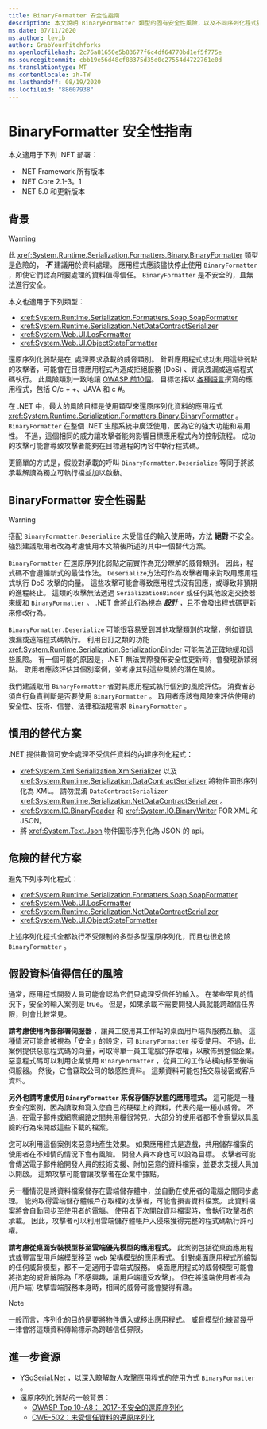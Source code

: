 ```yaml
---
title: BinaryFormatter 安全性指南
description: 本文說明 BinaryFormatter 類型的固有安全性風險，以及不同序列化程式要使用的建議。
ms.date: 07/11/2020
ms.author: levib
author: GrabYourPitchforks
ms.openlocfilehash: 2c76a81650e5b83677f6c4df64770bd1ef5f775e
ms.sourcegitcommit: cbb19e56d48cf88375d35d0c27554d4722761e0d
ms.translationtype: MT
ms.contentlocale: zh-TW
ms.lasthandoff: 08/19/2020
ms.locfileid: "88607938"
---
```

# <a name="binaryformatter-security-guide"></a>BinaryFormatter 安全性指南

本文適用于下列 .NET 部署：

* .NET Framework 所有版本
* .NET Core 2.1-3。1
* .NET 5.0 和更新版本

## <a name="background"></a>背景

> [!WARNING]
> 此 <xref:System.Runtime.Serialization.Formatters.Binary.BinaryFormatter> 類型是危險的， ***不*** 建議用於資料處理。 應用程式應該儘快停止使用 `BinaryFormatter` ，即使它們認為所要處理的資料值得信任。 `BinaryFormatter` 是不安全的，且無法進行安全。

本文也適用于下列類型：

* <xref:System.Runtime.Serialization.Formatters.Soap.SoapFormatter>
* <xref:System.Runtime.Serialization.NetDataContractSerializer>
* <xref:System.Web.UI.LosFormatter>
* <xref:System.Web.UI.ObjectStateFormatter>

還原序列化弱點是在, 處理要求承載的威脅類別。 針對應用程式成功利用這些弱點的攻擊者，可能會在目標應用程式內造成拒絕服務 (DoS) 、資訊洩漏或遠端程式碼執行。 此風險類別一致地讓 [OWASP 前10個](https://owasp.org/www-project-top-ten/)。 目標包括以 [各種語言](https://owasp.org/www-community/vulnerabilities/Deserialization_of_untrusted_data)撰寫的應用程式，包括 C/c + +、JAVA 和 c #。

在 .NET 中，最大的風險目標是使用類型來還原序列化資料的應用程式 <xref:System.Runtime.Serialization.Formatters.Binary.BinaryFormatter> 。 `BinaryFormatter` 在整個 .NET 生態系統中廣泛使用，因為它的強大功能和易用性。 不過，這個相同的威力讓攻擊者能夠影響目標應用程式內的控制流程。 成功的攻擊可能會導致攻擊者能夠在目標進程的內容中執行程式碼。

更簡單的方式是，假設對承載的呼叫 `BinaryFormatter.Deserialize` 等同于將該承載解讀為獨立可執行檔並加以啟動。

## <a name="binaryformatter-security-vulnerabilities"></a>BinaryFormatter 安全性弱點

> [!WARNING]
> 搭配 `BinaryFormatter.Deserialize` 未受信任的輸入使用時，方法 __絕對__ 不安全。 強烈建議取用者改為考慮使用本文稍後所述的其中一個替代方案。

`BinaryFormatter` 在還原序列化弱點之前實作為充分瞭解的威脅類別。 因此，程式碼不會遵循新式的最佳作法。 `Deserialize`方法可作為攻擊者用來對取用應用程式執行 DoS 攻擊的向量。 這些攻擊可能會導致應用程式沒有回應，或導致非預期的進程終止。 這類的攻擊無法透過 `SerializationBinder` 或任何其他設定交換器來緩和 `BinaryFormatter` 。 .NET 會將此行為視為 ***設計*** ，且不會發出程式碼更新來修改行為。

`BinaryFormatter.Deserialize` 可能很容易受到其他攻擊類別的攻擊，例如資訊洩漏或遠端程式碼執行。 利用自訂之類的功能 <xref:System.Runtime.Serialization.SerializationBinder> 可能無法正確地緩和這些風險。 有一個可能的原因是，.NET 無法實際發佈安全性更新時，會發現新穎弱點。 取用者應該評估其個別案例，並考慮其對這些風險的潛在風險。

我們建議取用 `BinaryFormatter` 者對其應用程式執行個別的風險評估。 消費者必須自行負責判斷是否要使用 `BinaryFormatter` 。 取用者應該有風險來評估使用的安全性、技術、信譽、法律和法規需求 `BinaryFormatter` 。

## <a name="preferred-alternatives"></a>慣用的替代方案

.NET 提供數個可安全處理不受信任資料的內建序列化程式：

* <xref:System.Xml.Serialization.XmlSerializer> 以及 <xref:System.Runtime.Serialization.DataContractSerializer> 將物件圖形序列化為 XML。 請勿混淆 `DataContractSerializer`  <xref:System.Runtime.Serialization.NetDataContractSerializer> 。
* <xref:System.IO.BinaryReader> 和 <xref:System.IO.BinaryWriter> FOR XML 和 JSON。
* 將 <xref:System.Text.Json> 物件圖形序列化為 JSON 的 api。

## <a name="dangerous-alternatives"></a>危險的替代方案

避免下列序列化程式：

* <xref:System.Runtime.Serialization.Formatters.Soap.SoapFormatter>
* <xref:System.Web.UI.LosFormatter>
* <xref:System.Runtime.Serialization.NetDataContractSerializer>
* <xref:System.Web.UI.ObjectStateFormatter>

上述序列化程式全都執行不受限制的多型多型還原序列化，而且也很危險 `BinaryFormatter` 。

## <a name="the-risks-of-assuming-data-to-be-trustworthy"></a>假設資料值得信任的風險

通常，應用程式開發人員可能會認為它們只處理受信任的輸入。 在某些罕見的情況下，安全的輸入案例是 true。 但是，如果承載不需要開發人員就能跨越信任界限，則會比較常見。

__請考慮使用內部部署伺服器__ ，讓員工使用其工作站的桌面用戶端與服務互動。 這種情況可能會被視為「安全」的設定，可 `BinaryFormatter` 接受使用。 不過，此案例提供惡意程式碼的向量，可取得單一員工電腦的存取權，以散佈到整個企業。 惡意程式碼可以利用企業使用 `BinaryFormatter` ，從員工的工作站橫向移至後端伺服器。 然後，它會竊取公司的敏感性資料。 這類資料可能包括交易秘密或客戶資料。

__另外也請考慮使用 `BinaryFormatter` 來保存儲存狀態的應用程式。__ 這可能是一種安全的案例，因為讀取和寫入您自己的硬碟上的資料，代表的是一種小威脅。 不過，在電子郵件或網際網路之間共用檔很常見，大部分的使用者都不會察覺以具風險的行為來開啟這些下載的檔案。

您可以利用這個案例來惡意地產生效果。 如果應用程式是遊戲，共用儲存檔案的使用者在不知情的情況下會有風險。 開發人員本身也可以設為目標。 攻擊者可能會傳送電子郵件給開發人員的技術支援、附加惡意的資料檔案，並要求支援人員加以開啟。 這類攻擊可能會讓攻擊者在企業中據點。

另一種情況是將資料檔案儲存在雲端儲存體中，並自動在使用者的電腦之間同步處理。 能夠取得雲端儲存體帳戶存取權的攻擊者，可能會損害資料檔案。 此資料檔案將會自動同步至使用者的電腦。 使用者下次開啟資料檔案時，會執行攻擊者的承載。 因此，攻擊者可以利用雲端儲存體帳戶入侵來獲得完整的程式碼執行許可權。

__請考慮從桌面安裝模型移至雲端優先模型的應用程式。__ 此案例包括從桌面應用程式或豐富型用戶端模型移至 web 架構模型的應用程式。 針對桌面應用程式所繪製的任何威脅模型，都不一定適用于雲端式服務。 桌面應用程式的威脅模型可能會將指定的威脅解除為「不感興趣，讓用戶端遭受攻擊」。 但在將遠端使用者視為 (用戶端) 攻擊雲端服務本身時，相同的威脅可能會變得有趣。

> [!NOTE]
> 一般而言，序列化的目的是要將物件傳入或移出應用程式。 威脅模型化練習幾乎一律會將這類資料傳輸標示為跨越信任界限。

## <a name="further-resources"></a>進一步資源

* [YSoSerial.Net](https://github.com/pwntester/ysoserial.net) ，以深入瞭解敵人攻擊應用程式的使用方式 `BinaryFormatter` 。
* 還原序列化弱點的一般背景：
  * [OWASP Top 10-A8： 2017-不安全的還原序列化](https://owasp.org/www-project-top-ten/OWASP_Top_Ten_2017/Top_10-2017_A8-Insecure_Deserialization)
  * [CWE-502：未受信任資料的還原序列化](https://cwe.mitre.org/data/definitions/502.html)
